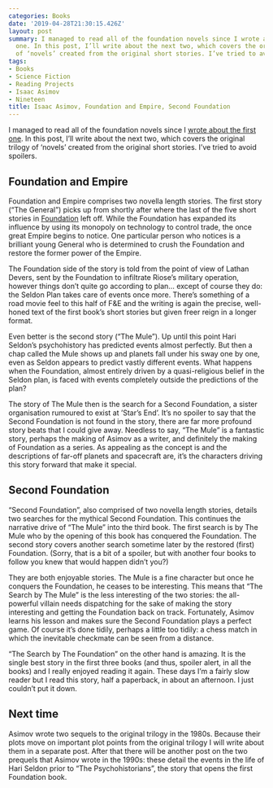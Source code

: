 ```yaml
---
categories: Books
date: '2019-04-28T21:30:15.426Z'
layout: post
summary: I managed to read all of the foundation novels since I wrote about the first
  one. In this post, I’ll write about the next two, which covers the original trilogy
  of ‘novels’ created from the original short stories. I’ve tried to avoid spoilers.
tags:
- Books
- Science Fiction
- Reading Projects
- Isaac Asimov
- Nineteen
title: Isaac Asimov, Foundation and Empire, Second Foundation
---
```


I managed to read all of the foundation novels since I [wrote about the first one](/foundation). In this post, I’ll write about the next two, which covers the original trilogy of ‘novels’ created from the original short stories. I’ve tried to avoid spoilers.

## Foundation and Empire

Foundation and Empire comprises two novella length stories. The first story (“The General”) picks up from shortly after where the last of the five short stories in [Foundation](/foundation) left off. While the Foundation has expanded its influence by using its monopoly on technology to control trade, the once great Empire begins to notice. One particular person who notices is a brilliant young General who is determined to crush the Foundation and restore the former power of the Empire.

The Foundation side of the story is told from the point of view of Lathan Devers, sent by the Foundation to infiltrate Riose’s military operation, however things don’t quite go according to plan… except of course they do: the Seldon Plan takes care of events once more. There’s something of a road movie feel to this half of F&E and the writing is again the precise, well-honed text of the first book’s short stories but given freer reign in a longer format. 

Even better is the second story (“The Mule”). Up until this point Hari Seldon’s psychohistory has predicted events almost perfectly. But then a chap called the Mule shows up and planets fall under his sway one by one, even as Seldon appears to predict vastly different events. What happens when the Foundation, almost entirely driven by a quasi-religious belief in the Seldon plan, is faced with events completely outside the predictions of the plan?

The story of The Mule then is the search for a Second Foundation, a sister organisation rumoured to exist at ’Star’s End’. It’s no spoiler to say that the Second Foundation is not found in the story, there are far more profound story beats that I could give away. Needless to say, “The Mule” is a fantastic story, perhaps the making of Asimov as a writer, and definitely the making of Foundation as a series. As appealing as the concept is and the descriptions of far-off planets and spacecraft are, it’s the characters driving this story forward that make it special.

## Second Foundation

“Second Foundation”, also comprised of two novella length stories, details two searches for the mythical Second Foundation. This continues the narrative drive of “The Mule” into the third book.  The first search is by The Mule who by the opening of this book has conquered the Foundation. The second story covers another search sometime later by the restored (first) Foundation. (Sorry, that is a bit of a spoiler, but with another four books to follow you knew that would happen didn’t you?)

They are both enjoyable stories. The Mule is a fine character but once he conquers the Foundation, he ceases to be interesting. This means that “The Search by The Mule” is the less interesting of the two stories: the all-powerful villain needs dispatching for the sake of making the story interesting and getting the Foundation back on track. Fortunately, Asimov learns his lesson and makes sure the Second Foundation plays a perfect game. Of course it’s done tidily, perhaps a little too tidily: a chess match in which the inevitable checkmate can be seen from a distance.

“The Search by The Foundation” on the other hand is amazing. It is the single best story in the first three books (and thus, spoiler alert, in all the books) and I really enjoyed reading it again. These days I’m a fairly slow reader but I read this story, half a paperback, in about an afternoon. I just couldn’t put it down. 

## Next time
Asimov wrote two sequels to the original trilogy in the 1980s. Because their plots move on important plot points from the original trilogy I will write about them in a separate post. After that there will be another post on the two prequels that Asimov wrote in the 1990s: these detail the events in the life of Hari Seldon prior to “The Psychohistorians”, the story that opens the first Foundation book.